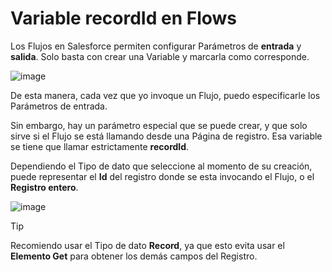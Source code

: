 # Variable recordId en Flows

Los Flujos en Salesforce permiten configurar Parámetros de **entrada** y **salida**. Solo basta con crear una Variable y marcarla como corresponde. 

![image](https://github.com/user-attachments/assets/50947d0d-1dbc-48eb-b59e-1af9bdefa13f)

De esta manera, cada vez que yo invoque un Flujo, puedo especificarle los Parámetros de entrada. 

Sin embargo, hay un parámetro especial que se puede crear, y que solo sirve si el Flujo se está llamando desde una Página de registro. Esa variable se tiene que llamar estrictamente **recordId**.

Dependiendo el Tipo de dato que seleccione al momento de su creación, puede representar el **Id** del registro donde se esta invocando el Flujo, o el **Registro entero**. 

![image](https://github.com/user-attachments/assets/03198223-139e-45fa-8b83-83a6603d6d45)

> [!TIP]
> Recomiendo usar el Tipo de dato **Record**, ya que esto evita usar el **Elemento Get** para obtener los demás campos del Registro. 
